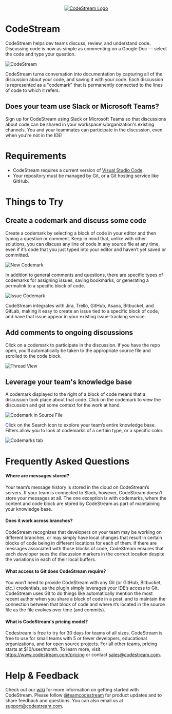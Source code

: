 <p align="center">
  <br />
  <a title="Learn more about CodeStream" href="https://codestream.com?utm_source=vscmarket&utm_medium=banner&utm_campaign=codestream"><img src="https://alt-images.codestream.com/codestream_logo_vscmarketplace.png" alt="CodeStream Logo" /></a>
</p>

# CodeStream

CodeStream helps dev teams discuss, review, and understand code. Discussing code is now as simple as commenting on a Google Doc — select the code and type your question.

![CodeStream](https://raw.githubusercontent.com/TeamCodeStream/CodeStream/master/images/animated/Spatial%20VSC.gif)

CodeStream turns conversation into documentation by capturing all of the discussion about your code, and saving it with your code. Each discussion is represented as a "codemark" that is permanently connected to the lines of code to which it refers.

## Does your team use Slack or Microsoft Teams?

Sign up for CodeStream using Slack or Microsoft Teams so that discussions about code can be shared in your workspace's/organization's existing channels. You and your teammates can participate in the discussion, even when you're not in the IDE!

# Requirements

- CodeStream requires a current version of [Visual Studio Code](https://code.visualstudio.com/).
- Your repository must be managed by Git, or a Git hosting service like GitHub.

# Things to Try

## Create a codemark and discuss some code

Create a codemark by selecting a block of code in your editor and then typing a question or comment. Keep in mind that, unlike with other solutions, you can discuss any line of code in any source file at any time, even if it’s code that you just typed into your editor and haven’t yet saved or committed.

![New Codemark](https://raw.githubusercontent.com/TeamCodeStream/CodeStream/master/images/NewCodemark3.png)

In addition to general comments and questions, there are specific types of codemarks for assigning issues, saving bookmarks, or generating a permalink to a specific block of code.

![Issue Codemark](https://raw.githubusercontent.com/TeamCodeStream/CodeStream/master/images/CodemarkIssue3.png)

CodeStream integrates with Jira, Trello, GitHub, Asana, Bitbucket, and GitLab, making it easy to create an issue tied to a specific block of code, and have that issue appear in your existing issue-tracking service.

## Add comments to ongoing discussions

Click on a codemark to participate in the discussion. If you have the repo open, you’ll automatically be taken to the appropriate source file and scrolled to the code block.

![Thread View](https://raw.githubusercontent.com/TeamCodeStream/CodeStream/master/images/ThreadView3.png)

## Leverage your team's knowledge base

A codemark displayed to the right of a block of code means that a discussion took place about that code. Click on the codemark to view the discussion and get some context for the work at hand.

![Codemark in Source File](https://raw.githubusercontent.com/TeamCodeStream/CodeStream/master/images/SpatialSingleMarker1.png)

Click on the Search icon to explore your team’s entire knowledge base. Filters allow you to look at codemarks of a certain type, or a specific color.

![Codemarks tab](https://raw.githubusercontent.com/TeamCodeStream/CodeStream/master/images/CodemarksTab1.png)

# Frequently Asked Questions

#### Where are messages stored?

Your team’s message history is stored in the cloud on CodeStream’s servers. If your team is connected to Slack, however, CodeStream doesn't store your messages at all. The one exception is with codemarks, where the content and code block are stored by CodeStream as part of maintaining your knowledge base.

#### Does it work across branches?

CodeStream recognizes that developers on your team may be working on different branches, or may simply have local changes that result in certain blocks of code being in different locations for each of them. If there are messages associated with those blocks of code, CodeStream ensures that each developer sees the discussion markers in the correct location despite the variations in each of their local buffers.

#### What access to Git does CodeStream require?

You won’t need to provide CodeStream with any Git (or GitHub, Bitbucket, etc.) credentials, as the plugin simply leverages your IDE’s access to Git. CodeStream uses Git to do things like automatically mention the most recent author when you share a block of code in a post, and to maintain the connection between that block of code and where it’s located in the source file as the file evolves over time (and commits).

#### What is CodeStream's pricing model?

Codestream is free to try for 30 days for teams of all sizes. CodeStream is free to use for small teams with 5 or fewer developers, educational organizations, and for open source projects. For all other teams, pricing starts at \$10/user/month. To learn more, visit https://www.codestream.com/pricing or contact sales@codestream.com.

# Help & Feedback

Check out our [wiki](https://github.com/TeamCodeStream/CodeStream/wiki) for more information on getting started with CodeStream. Please follow [@teamcodestream](http://twitter.com/teamcodestream) for product updates and to share feedback and questions. You can also email us at support@codestream.com.
